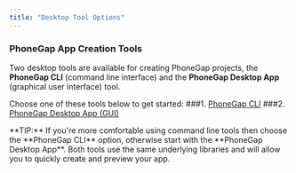 ```yaml
---
title: "Desktop Tool Options"
---
```


### PhoneGap App Creation Tools
Two desktop tools are available for creating PhoneGap projects, the **PhoneGap CLI** (command line interface) and the **PhoneGap Desktop App** (graphical user interface) tool.

Choose one of these tools below to get started:
   ###1. [PhoneGap CLI](/guides/cli/index.html)
   ###2. [PhoneGap Desktop App (GUI)](/guides/desktop/index.html)

<div class="alert--info">**TIP:** If you're more comfortable using command line tools then choose the **PhoneGap CLI** option, otherwise start with the **PhoneGap Desktop App**. Both tools use the same underlying libraries and will allow you to quickly create and preview your app. </div>
